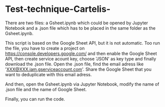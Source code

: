 # Test-technique-Cartelis-

There are two files: a Gsheet.ipynb which could be opened by Jupyter Notebook and a .json file which has to be placed in the same folder as the Gsheet.ipynb.

This script is based on the Google Sheet API, but it is not automatic. Too run the file, you have to create a project on https://console.developers.google.com/ and then enable the Google Sheet API, then create service acount key, choose 'JSON' as key type and finally download the .json file. Open the .json file, find the email adress like 'XXX@XXX.iam.gserviceaccount.com'. Share the Google Sheet that you want to deduplicate with this email adress.

And then, open the Gsheet.ipynb via Jupyter Notebook, modify the name of .json file and the name of Google Sheet.

Finally, you can run the code.
